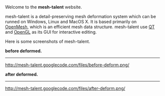 Welcome to the **mesh-talent** website.

mesh-talent is a detail-preserving mesh deformation system which can be runned on Windows, Linux and MacOS X. It is based primarily on [OpenMesh](http://www.openmesh.org/), which is an efficient mesh data structure. mesh-talent use [QT](http://qt.nokia.com/) and [OpenGL](http://www.opengl.org/) as its GUI for interactive editing.

Here is some screenshots of mesh-talent.

**before deformed.**

---

http://mesh-talent.googlecode.com/files/before-deform.png/

**after deformed.**

---

http://mesh-talent.googlecode.com/files/after-deform.png/